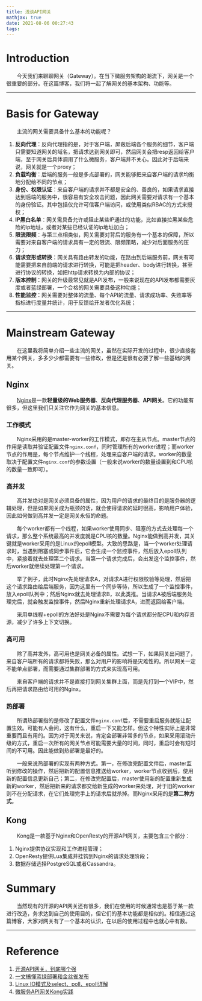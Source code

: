 ```yaml
---
title: 浅谈API网关
mathjax: true
date: 2021-08-06 00:27:43
tags:
---
```


# Introduction

&emsp;&emsp;今天我们来聊聊网关（Gateway）。在当下微服务架构的潮流下，网关是一个很重要的部分。在这篇博客，我们将一起了解网关的基本架构、功能等。

<!-- more -->

---

# Basis for Gateway

&emsp;&emsp;主流的网关需要具备什么基本的功能呢？

1. **反向代理**：反向代理指的是，对于客户端，屏蔽后端各个服务的细节，客户端只需要知道网关的域名，把请求达到网关即可，然后网关会把resp返回给客户端，至于网关后具体调用了什么微服务，客户端并不关心。因此对于后端来说，网关就是一个proxy；
2. **负载均衡**：后端的服务一般是多点部署的，网关能够把来自客户端的请求均衡地分配给不同的节点；
3. **身份、权限认证**：来自客户端的请求并不都是安全的、善良的，如果请求直接达到后端的服务中，很容易有安全攻击问题，因此网关需要对请求有一个基本的身份验证。其中包括仅允许可信客户端访问，或使用类似RBAC的方式来授权；
4. **IP黑白名单**：网关需具备允许或阻止某些IP通过的功能，比如直接拉黑某些危险的ip地址，或者对某些已经认证的ip地址加白；
5. **限流限频**：与第三点相类似，网关需要对背后的服务有一个基本的保障，所以需要对来自客户端的请求具有一定的限流、限频策略，减少对后面服务的压力；
6. **请求变形或转换**：网关具有路由转发的功能，在路由到后端服务前，网关有可能需要把来自前端的请求进行转换，可能是把header、body进行转换，甚至进行协议的转换，如把http请求转换为内部的协议；
7. **版本控制**：网关的升级最常见就是API发布，一般来说现在的API发布都需要灰度或者蓝绿部署，一个合格的网关需要具备这种功能；
8. **性能监控**：网关需要对整体的流量、每个API的流量、请求成功率、失败率等指标进行度量并统计，用于反馈给开发者优化系统；

---

# Mainstream Gateway

&emsp;&emsp;在这里我将简单介绍一些主流的网关，虽然在实际开发的过程中，很少直接套用某个网关，多多少少都需要有一些修改，但是还是很有必要了解一些基础的网关。

## Nginx

&emsp;&emsp;[Nginx](https://www.nginx.com/)是一款**轻量级的Web服务器**、**反向代理服务器**、**API网关**。它的功能有很多，但这里我们只关注它作为网关的基本信息。

### 工作模式

&emsp;&emsp;Nginx采用的是master-worker的工作模式，即存在主从节点。master节点的作用是读取并验证配置文件`nginx.conf`，同时管理所有的worker进程；而worker节点的作用是，每个节点维护一个线程，处理来自客户端的请求。worker的数量取决于配置文件`nginx.conf`的参数设置（一般来说worker的数量设置到和CPU核的数量一致即可）。

### 高并发

&emsp;&emsp;高并发绝对是网关必须具备的属性，因为用户的请求的最终目的是服务器的逻辑处理，但是如果网关成为瓶颈的话，就会使得请求的延时很高，影响用户体验，因此如何做到高并发一定是网关永恒的命题。

&emsp;&emsp;每个worker都有一个线程，如果worker使用同步、阻塞的方式去处理每一个请求，那么整个系统最高的并发度就是CPU核的数量。Nginx能做到高并发，其关键就是worker采用的是Linux的epoll模型。大致的思路是，当一个worker处理请求时，当遇到阻塞或同步事件后，它会生成一个监控事件，然后放入epoll队列中，紧接着就去处理第二个请求。当第一个请求完成后，会出发这个监控事件，然后worker就继续处理第一个请求。

&emsp;&emsp;举了例子，此时Nginx先处理请求A，对请求A进行权限校验等处理，然后把这个请求路由给后端服务，因为这里有一个同步等待，所以生成了一个监控事件，放入epoll队列中；然后Nginx就去处理请求B，以此类推。当请求A被后端服务处理完后，就会触发监控事件，然后Nginx重新处理请求A，进而返回给客户端。

&emsp;&emsp;采用单线程+epoll的方法好处是Nginx不需要为每个请求都分配CPU和内存资源，减少了许多上下文切换。

### 高可用

&emsp;&emsp;除了高并发外，高可用也是网关必备的属性。试想一下，如果网关出问题了，来自客户端所有的请求都将失败，那么对用户的影响将是灾难性的。所以网关一定不能单点部署，而需要通过集群部署的方式来实现高可用。

&emsp;&emsp;来自客户端的请求并不是直接打到网关集群上面，而是先打到一个VIP中，然后再把请求路由给可用的Nginx。

### 热部署

&emsp;&emsp;所谓热部署指的是修改了配置文件`nginx.conf`后，不需要重启服务就能让配置生效。可能有人会问，这有什么，重启一下又能怎样。但这个特性实际上是非常重要而且有用的。因为对于网关来说，肯定会部署非常多的节点，如果采用滚动升级的方式，重启一次所有的网关节点可能需要大量的时间，同时，重启时会有短时间的不可用。因此能做到热部署是最好的。

&emsp;&emsp;一般来说热部署的实现有两种方式。第一，在修改完配置文件后，master监听到修改的操作，然后把新的配置信息推送给worker，worker节点收到后，使用新的配置信息更新自己；第二，在修改完配置后，master使用新的配置重新生成新的worker，然后把新来的请求都交给新生成的worker来处理，对于旧的worker则不在分配请求，在它们处理完手上的请求后就杀掉。而Nginx采用的是**第二种方式**。

## Kong

&emsp;&emsp;Kong是一款基于Nginx和OpenResty的开源API网关，主要包含三个部分：

1. Nginx提供协议实现和工作进程管理；
2. OpenResty提供Lua集成并挂钩到Nginx的请求处理阶段；
3. 数据存储选择PostgreSQL或者Cassandra。

# Summary

&emsp;&emsp;当然现有的开源的API网关还有很多，我们在使用的时候通常也是基于某一款进行改造，务求达到自己的使用目的，但它们的基本功能都是相似的。相信通过这篇博客，大家对网关有了一个基本的认识，在以后的使用过程中也就心中有数。

------

# Reference

1. [开源API网关，到底哪个强](https://mp.weixin.qq.com/s/6W5Ze-CD6YxazyGcFlCRFA)
2. [一文搞懂蓝绿部署和金丝雀发布](https://segmentfault.com/a/1190000022448335)
3. [Linux IO模式及select、poll、epoll详解](https://segmentfault.com/a/1190000003063859)
4. [微服务API网关Kong实践](https://segmentfault.com/a/1190000022843318)
